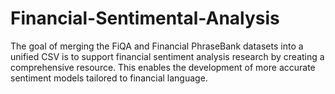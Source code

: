 # Financial-Sentimental-Analysis
The goal of merging the FiQA and Financial PhraseBank datasets into a unified CSV is to support financial sentiment analysis research by creating a comprehensive resource. This enables the development of more accurate sentiment models tailored to financial language.
